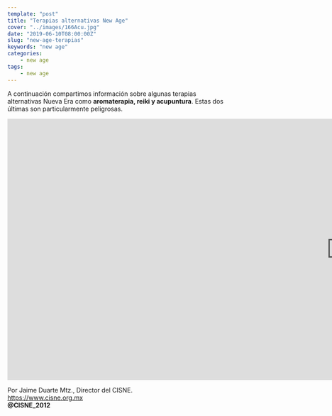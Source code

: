```yaml
---
template: "post"
title: "Terapias alternativas New Age"
cover: "../images/166Acu.jpg"
date: "2019-06-10T08:00:00Z"
slug: "new-age-terapias"
keywords: "new age"
categories: 
    - new age
tags:
    - new age
---
```



A continuación compartimos información sobre algunas terapias alternativas Nueva Era como **aromaterapia, reiki y acupuntura**. Estas dos últimas son particularmente peligrosas. 

<iframe width="1520" height="589" src="https://www.youtube.com/embed/oTq9DKXdO9c" title="YouTube video player" frameborder="0" allow="accelerometer; autoplay; clipboard-write; encrypted-media; gyroscope; picture-in-picture" allowfullscreen></iframe>

<br/>

Por Jaime Duarte Mtz., Director del CISNE.   
<https://www.cisne.org.mx>    
**@CISNE_2012**
